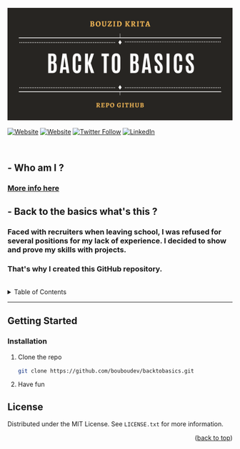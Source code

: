 <div id="top"></div>

<p align="center"> 
  <img  alt="backtobasics" width="700pxpx" src="https://github.com/bouboudev/backtobasics/blob/master/BACKTOBASICS.png?raw=true" />
</p>

[![Website](https://img.shields.io/badge/My%20Website%20-bouzid--krita.com-&?style=for-the-badge&logo=google&color=black)](https://bouzid-krita.com)
[![Website](https://img.shields.io/badge/Follow%20%40BOUBOUDEV--&?style=for-the-badge&logo=codepen)](https://codepen.io/bouboudev)
[![Twitter Follow](https://img.shields.io/twitter/follow/boubou_dev?color=1DA1F2&logo=twitter&style=for-the-badge)](https://twitter.com/intent/follow?original_referer=https%3A%2F%2Fgithub.com%2Fboubou_dev&screen_name=boubou_dev)
[![LinkedIn](https://img.shields.io/twitter/url?color=blue&label=Follow%20%40bouzidkrita&logo=linkedin&logoColor=blue&style=for-the-badge&url=https%3A%2F%2Fwww.linkedin.com%2Fin%2Fbouzidkrita%2F)](https://www.linkedin.com/in/bouzidkrita/)


<br/>
 
## - Who am I ?
<h3> <a href="https://github.com/bouboudev">More info here</a></h3>

## - Back to the basics what's this ?

### Faced with recruiters when leaving school, I was refused for several positions for my lack of experience. I decided to show and prove my skills with projects.

### That's why I created this GitHub repository.

<br/>

<!-- TABLE OF CONTENTS -->
<details>
  <summary>Table of Contents</summary>
  <ol>
    <li>
      <a href="https://github.com/bouboudev/backtobasics/tree/master/API">API</a>
    </li>
    <li>
      <a href="https://github.com/bouboudev/backtobasics/tree/master/HTML_CSS">HTML_CSS</a>
    </li>
    <li>
      <a href="https://github.com/bouboudev/backtobasics/tree/master/Javascript">Javascript</a>
    </li>
    <li>
      <a href="https://github.com/bouboudev/backtobasics/tree/master/mini%20application">Mini Application</a>
    </li>
   

  </ol>
</details>
<hr>

<!-- GETTING STARTED -->
## Getting Started

### Installation


1. Clone the repo
   ```sh
   git clone https://github.com/bouboudev/backtobasics.git
   ```
2. Have fun


<!-- LICENSE -->
## License

Distributed under the MIT License. See `LICENSE.txt` for more information.

<p align="right">(<a href="#top">back to top</a>)</p>


[website]: https://bouzid-krita.com
[twitter]: https://twitter.com/Boubou_dev

